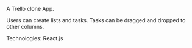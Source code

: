 A Trello clone App. 

Users can create lists and tasks.
Tasks can be dragged and dropped to other columns.


Technologies: React.js
